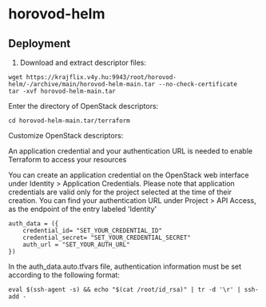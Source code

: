 # horovod-helm


## Deployment

1. Download and extract descriptor files:
```
wget https://krajflix.v4y.hu:9943/root/horovod-helm/-/archive/main/horovod-helm-main.tar --no-check-certificate
tar -xvf horovod-helm-main.tar 
```

Enter the directory of OpenStack descriptors:
```
cd horovod-helm-main.tar/terraform
```
Customize OpenStack descriptors:


An application credential and your authentication URL is needed to enable Terraform to access your resources

You can create an application credential on the OpenStack web interface under Identity > Application Credentials. Please note that application credentials are valid only for the project selected at the time of their creation.
You can find your authentication URL under Project > API Access, as the endpoint of the entry labeled 'Identity'

```
auth_data = ({
    credential_id= "SET_YOUR_CREDENTIAL_ID"
    credential_secret= "SET_YOUR_CREDENTIAL_SECRET"
    auth_url = "SET_YOUR_AUTH_URL"
})
```

In the auth_data.auto.tfvars file, authentication information must be set according to the following format:
```
eval $(ssh-agent -s) && echo "$(cat /root/id_rsa)" | tr -d '\r' | ssh-add -


```